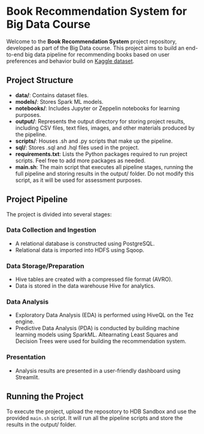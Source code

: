 # Book Recommendation System for Big Data Course

Welcome to the **Book Recommendation System** project repository, developed as part of the Big Data course. This project aims to build an end-to-end big data pipeline for recommending books based on user preferences and behavior build on [Kaggle dataset](https://www.kaggle.com/datasets/nabaanutthamaa/bookrecommendationsytsem).

## Project Structure

- **data/**: Contains dataset files.
- **models/**: Stores Spark ML models.
- **notebooks/**: Includes Jupyter or Zeppelin notebooks for learning purposes.
- **output/**: Represents the output directory for storing project results, including CSV files, text files, images, and other materials produced by the pipeline.
- **scripts/**: Houses .sh and .py scripts that make up the pipeline.
- **sql/**: Stores .sql and .hql files used in the project.
- **requirements.txt**: Lists the Python packages required to run project scripts. Feel free to add more packages as needed.
- **main.sh**: The main script that executes all pipeline stages, running the full pipeline and storing results in the output/ folder. Do not modify this script, as it will be used for assessment purposes.

## Project Pipeline

The project is divided into several stages:

### Data Collection and Ingestion
- A relational database is constructed using PostgreSQL.
- Relational data is imported into HDFS using Sqoop.

### Data Storage/Preparation
- Hive tables are created with a compressed file format (AVRO).
- Data is stored in the data warehouse Hive for analytics.

### Data Analysis
- Exploratory Data Analysis (EDA) is performed using HiveQL on the Tez engine.
- Predictive Data Analysis (PDA) is conducted by building machine learning models using SparkML. Altearnating Least Squares and Decision Trees were used for building the recommendation system.

### Presentation
- Analysis results are presented in a user-friendly dashboard using Streamlit.

## Running the Project

To execute the project, upload the reposotory to HDB Sandbox and use the provided `main.sh` script. It will run all the pipeline scripts and store the results in the output/ folder.


